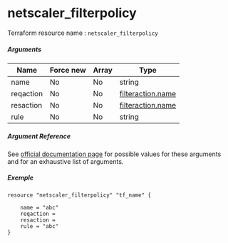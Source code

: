 # netscaler_filterpolicy

Terraform resource name : ```netscaler_filterpolicy```

##### Arguments

| Name | Force new | Array | Type |
|----|----|----|----|
|name|No|No|string|
|reqaction|No|No|[filteraction.name](/doc/resources/filteraction.md)|
|resaction|No|No|[filteraction.name](/doc/resources/filteraction.md)|
|rule|No|No|string|

##### Argument Reference

See [official documentation page](https://developer-docs.citrix.com/projects/netscaler-nitro-api/en/11.0/configuration/filter/filterpolicy/filterpolicy/) for possible values for these arguments and for an exhaustive list of arguments.

##### Exemple

```
resource "netscaler_filterpolicy" "tf_name" {

    name = "abc"
    reqaction = 
    resaction = 
    rule = "abc"
}
```

